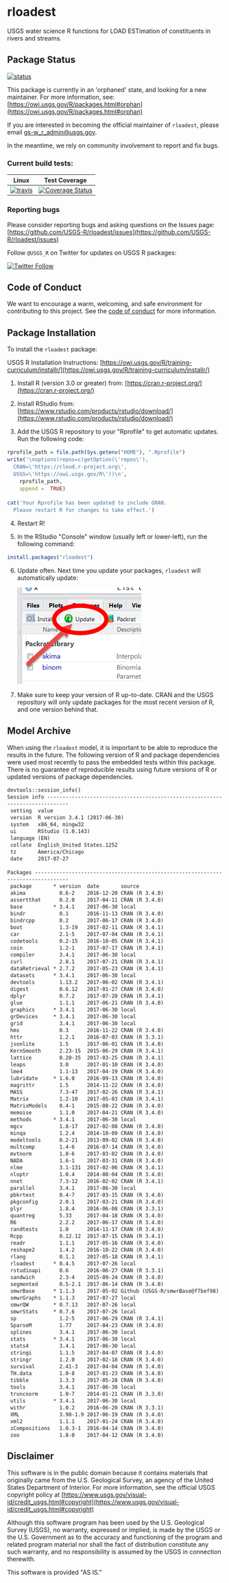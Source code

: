 rloadest
========

USGS water science R functions for LOAD ESTimation of constituents in rivers and streams.

## Package Status
[![status](https://img.shields.io/badge/USGS-Orphan-red.svg)](https://owi.usgs.gov/R/packages.html#orphan)

This package is currently in an 'orphaned' state, and
looking for a new maintainer. For more information, see:
[https://owi.usgs.gov/R/packages.html#orphan](https://owi.usgs.gov/R/packages.html#orphan)

If you are interested in becoming the official maintainer of `rloadest`, please email gs-w_r_admin@usgs.gov.

In the meantime, we rely on community involvement to report and fix bugs.

### Current build tests:

|Linux|Test Coverage|
|----------|------------|
| [![travis](https://travis-ci.org/USGS-R/rloadest.svg?branch=master)](https://travis-ci.org/USGS-R/rloadest)|[![Coverage Status](https://coveralls.io/repos/github/USGS-R/rloadest/badge.svg?branch=master)](https://coveralls.io/github/USGS-R/rloadest?branch=master)|

### Reporting bugs

Please consider reporting bugs and asking questions on the Issues page:
[https://github.com/USGS-R/rloadest/issues](https://github.com/USGS-R/rloadest/issues)

Follow `@USGS_R` on Twitter for updates on USGS R packages:

[![Twitter Follow](https://img.shields.io/twitter/follow/USGS_R.svg?style=social&label=Follow%20USGS_R)](https://twitter.com/USGS_R)


## Code of Conduct

We want to encourage a warm, welcoming, and safe environment for contributing to this project. See the [code of conduct](https://github.com/USGS-R/rloadest/blob/master/CONDUCT.md) for more information.

## Package Installation
To install the `rloadest` package:

USGS R Installation Instructions: [https://owi.usgs.gov/R/training-curriculum/installr/](https://owi.usgs.gov/R/training-curriculum/installr/)

1. Install R (version 3.0 or greater) from: [https://cran.r-project.org/](https://cran.r-project.org/)

2. Install RStudio from: [https://www.rstudio.com/products/rstudio/download/](https://www.rstudio.com/products/rstudio/download/)

3. Add the USGS R repository to your "Rprofile" to get automatic updates. Run the following code:
  
  ```r
  rprofile_path = file.path(Sys.getenv("HOME"), ".Rprofile")
  write('\noptions(repos=c(getOption(\'repos\'),
    CRAN=\'https://cloud.r-project.org\',
    USGS=\'https://owi.usgs.gov/R\'))\n',
      rprofile_path, 
      append =  TRUE)

  cat('Your Rprofile has been updated to include GRAN.
    Please restart R for changes to take effect.')
  ```

4. Restart R!

5. In the RStudio "Console" window (usually left or lower-left), run the following command:

  ```r
  install.packages("rloadest")
  ```
  

6. Update often. Next time you update your packages, `rloadest` will automatically update:

   ![update](images/update.png)

7. Make sure to keep your version of R up-to-date. CRAN and the USGS repository will only update packages for the most recent version of R, and one version behind that.

## Model Archive

When using the `rloadest` model, it is important to be able to reproduce the results in the future. The following version of R and package dependencies were used most recently to pass the embedded tests within this package. There is no guarantee of reproducible results using future versions of R or updated versions of package dependencies.

```
devtools::session_info()
Session info -----------------------------------------------------------------------------
 setting  value                       
 version  R version 3.4.1 (2017-06-30)
 system   x86_64, mingw32             
 ui       RStudio (1.0.143)           
 language (EN)                        
 collate  English_United States.1252  
 tz       America/Chicago             
 date     2017-07-27                  

Packages ---------------------------------------------------------------------------------
 package       * version  date       source                          
 akima           0.6-2    2016-12-20 CRAN (R 3.4.0)                  
 assertthat      0.2.0    2017-04-11 CRAN (R 3.4.0)                  
 base          * 3.4.1    2017-06-30 local                           
 bindr           0.1      2016-11-13 CRAN (R 3.4.0)                  
 bindrcpp        0.2      2017-06-17 CRAN (R 3.4.0)                  
 boot            1.3-19   2017-02-11 CRAN (R 3.4.1)                  
 car             2.1-5    2017-07-04 CRAN (R 3.4.1)                  
 codetools       0.2-15   2016-10-05 CRAN (R 3.4.1)                  
 coin            1.2-1    2017-07-17 CRAN (R 3.4.1)                  
 compiler        3.4.1    2017-06-30 local                           
 curl            2.8.1    2017-07-21 CRAN (R 3.4.1)                  
 dataRetrieval * 2.7.2    2017-05-23 CRAN (R 3.4.1)                  
 datasets      * 3.4.1    2017-06-30 local                           
 devtools        1.13.2   2017-06-02 CRAN (R 3.4.1)                  
 digest          0.6.12   2017-01-27 CRAN (R 3.4.0)                  
 dplyr           0.7.2    2017-07-20 CRAN (R 3.4.1)                  
 glue            1.1.1    2017-06-21 CRAN (R 3.4.0)                  
 graphics      * 3.4.1    2017-06-30 local                           
 grDevices     * 3.4.1    2017-06-30 local                           
 grid            3.4.1    2017-06-30 local                           
 hms             0.3      2016-11-22 CRAN (R 3.4.0)                  
 httr            1.2.1    2016-07-03 CRAN (R 3.3.1)                  
 jsonlite        1.5      2017-06-01 CRAN (R 3.4.0)                  
 KernSmooth      2.23-15  2015-06-29 CRAN (R 3.4.1)                  
 lattice         0.20-35  2017-03-25 CRAN (R 3.4.1)                  
 leaps           3.0      2017-01-10 CRAN (R 3.4.0)                  
 lme4            1.1-13   2017-04-19 CRAN (R 3.4.0)                  
 lubridate     * 1.6.0    2016-09-13 CRAN (R 3.4.0)                  
 magrittr        1.5      2014-11-22 CRAN (R 3.4.0)                  
 MASS            7.3-47   2017-02-26 CRAN (R 3.4.1)                  
 Matrix          1.2-10   2017-05-03 CRAN (R 3.4.1)                  
 MatrixModels    0.4-1    2015-08-22 CRAN (R 3.4.0)                  
 memoise         1.1.0    2017-04-21 CRAN (R 3.4.0)                  
 methods       * 3.4.1    2017-06-30 local                           
 mgcv            1.8-17   2017-02-08 CRAN (R 3.4.0)                  
 minqa           1.2.4    2014-10-09 CRAN (R 3.4.0)                  
 modeltools      0.2-21   2013-09-02 CRAN (R 3.4.0)                  
 multcomp        1.4-6    2016-07-14 CRAN (R 3.4.0)                  
 mvtnorm         1.0-6    2017-03-02 CRAN (R 3.4.0)                  
 NADA            1.6-1    2017-03-31 CRAN (R 3.4.0)                  
 nlme            3.1-131  2017-02-06 CRAN (R 3.4.1)                  
 nloptr          1.0.4    2014-08-04 CRAN (R 3.4.0)                  
 nnet            7.3-12   2016-02-02 CRAN (R 3.4.1)                  
 parallel        3.4.1    2017-06-30 local                           
 pbkrtest        0.4-7    2017-03-15 CRAN (R 3.4.0)                  
 pkgconfig       2.0.1    2017-03-21 CRAN (R 3.4.0)                  
 plyr            1.8.4    2016-06-08 CRAN (R 3.3.1)                  
 quantreg        5.33     2017-04-18 CRAN (R 3.4.0)                  
 R6              2.2.2    2017-06-17 CRAN (R 3.4.0)                  
 randtests       1.0      2014-11-17 CRAN (R 3.4.0)                  
 Rcpp            0.12.12  2017-07-15 CRAN (R 3.4.1)                  
 readr           1.1.1    2017-05-16 CRAN (R 3.4.0)                  
 reshape2        1.4.2    2016-10-22 CRAN (R 3.4.0)                  
 rlang           0.1.1    2017-05-18 CRAN (R 3.4.1)                  
 rloadest      * 0.4.5    2017-07-26 local                           
 rstudioapi      0.6      2016-06-27 CRAN (R 3.3.1)                  
 sandwich        2.3-4    2015-09-24 CRAN (R 3.4.0)                  
 segmented       0.5-2.1  2017-06-14 CRAN (R 3.4.0)                  
 smwrBase      * 1.1.3    2017-05-02 Github (USGS-R/smwrBase@f7bef98)
 smwrGraphs    * 1.1.3    2017-07-27 local                           
 smwrQW        * 0.7.13   2017-07-26 local                           
 smwrStats     * 0.7.6    2017-07-26 local                           
 sp              1.2-5    2017-06-29 CRAN (R 3.4.1)                  
 SparseM         1.77     2017-04-23 CRAN (R 3.4.0)                  
 splines         3.4.1    2017-06-30 local                           
 stats         * 3.4.1    2017-06-30 local                           
 stats4          3.4.1    2017-06-30 local                           
 stringi         1.1.5    2017-04-07 CRAN (R 3.4.0)                  
 stringr         1.2.0    2017-02-18 CRAN (R 3.4.0)                  
 survival        2.41-3   2017-04-04 CRAN (R 3.4.0)                  
 TH.data         1.0-8    2017-01-23 CRAN (R 3.4.0)                  
 tibble          1.3.3    2017-05-28 CRAN (R 3.4.0)                  
 tools           3.4.1    2017-06-30 local                           
 truncnorm       1.0-7    2014-01-21 CRAN (R 3.3.0)                  
 utils         * 3.4.1    2017-06-30 local                           
 withr           1.0.2    2016-06-20 CRAN (R 3.3.1)                  
 XML             3.98-1.9 2017-06-19 CRAN (R 3.4.0)                  
 xml2            1.1.1    2017-01-24 CRAN (R 3.4.0)                  
 zCompositions   1.0.3-1  2016-04-14 CRAN (R 3.4.0)                  
 zoo             1.8-0    2017-04-12 CRAN (R 3.4.0)
```

## Disclaimer

This software is in the public domain because it contains materials that originally came from the U.S. Geological Survey, an agency of the United States Department of Interior. For more information, see the official USGS copyright policy at [https://www.usgs.gov/visual-id/credit_usgs.html#copyright](https://www.usgs.gov/visual-id/credit_usgs.html#copyright)

Although this software program has been used by the U.S. Geological Survey (USGS), no warranty, expressed or implied, is made by the USGS or the U.S. Government as to the accuracy and functioning of the program and related program material nor shall the fact of distribution constitute any such warranty, and no responsibility is assumed by the USGS in connection therewith.

This software is provided "AS IS."



